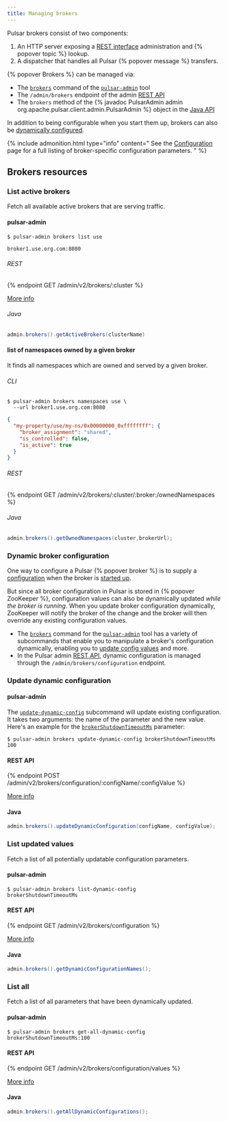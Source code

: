 ```yaml
---
title: Managing brokers
---
```


<!--

    Licensed to the Apache Software Foundation (ASF) under one
    or more contributor license agreements.  See the NOTICE file
    distributed with this work for additional information
    regarding copyright ownership.  The ASF licenses this file
    to you under the Apache License, Version 2.0 (the
    "License"); you may not use this file except in compliance
    with the License.  You may obtain a copy of the License at

      http://www.apache.org/licenses/LICENSE-2.0

    Unless required by applicable law or agreed to in writing,
    software distributed under the License is distributed on an
    "AS IS" BASIS, WITHOUT WARRANTIES OR CONDITIONS OF ANY
    KIND, either express or implied.  See the License for the
    specific language governing permissions and limitations
    under the License.

-->

Pulsar brokers consist of two components:

1. An HTTP server exposing a [REST interface](../../reference/RestApi) administration and {% popover topic %} lookup.
2. A dispatcher that handles all Pulsar {% popover message %} transfers.

{% popover Brokers %} can be managed via:

* The [`brokers`](../../reference/CliTools#pulsar-admin-brokers) command of the [`pulsar-admin`](../../reference/CliTools#pulsar-admin) tool
* The `/admin/brokers` endpoint of the admin [REST API](../../reference/RestApi)
* The `brokers` method of the {% javadoc PulsarAdmin admin org.apache.pulsar.client.admin.PulsarAdmin %} object in the [Java API](../../clients/Java)

In addition to being configurable when you start them up, brokers can also be [dynamically configured](#dynamic-broker-configuration).

{% include admonition.html type="info" content="
See the [Configuration](../../reference/Configuration#broker) page for a full listing of broker-specific configuration parameters.
" %}

## Brokers resources

### List active brokers

Fetch all available active brokers that are serving traffic.  

#### pulsar-admin


```shell
$ pulsar-admin brokers list use
```

```
broker1.use.org.com:8080
```

###### REST

{% endpoint GET /admin/v2/brokers/:cluster %}

[More info](../../reference/RestApi#/admin/brokers/:cluster)

###### Java

```java
admin.brokers().getActiveBrokers(clusterName)
```

#### list of namespaces owned by a given broker

It finds all namespaces which are owned and served by a given broker.  

###### CLI

```shell
$ pulsar-admin brokers namespaces use \
  --url broker1.use.org.com:8080
```

```json
{
  "my-property/use/my-ns/0x00000000_0xffffffff": {
    "broker_assignment": "shared",
    "is_controlled": false,
    "is_active": true
  }
}
```
###### REST

{% endpoint GET /admin/v2/brokers/:cluster/:broker:/ownedNamespaces %}

###### Java

```java
admin.brokers().getOwnedNamespaces(cluster,brokerUrl);
```

### Dynamic broker configuration

One way to configure a Pulsar {% popover broker %} is to supply a [configuration](../../reference/Configuration#broker) when the broker is [started up](../../reference/CliTools#pulsar-broker).

But since all broker configuration in Pulsar is stored in {% popover ZooKeeper %}, configuration values can also be dynamically updated *while the broker is running*. When you update broker configuration dynamically, ZooKeeper will notify the broker of the change and the broker will then override any existing configuration values.

* The [`brokers`](../../reference/CliTools#pulsar-admin-brokers) command for the [`pulsar-admin`](../../reference/CliTools#pulsar-admin) tool has a variety of subcommands that enable you to manipulate a broker's configuration dynamically, enabling you to [update config values](#update-dynamic-configuration) and more.
* In the Pulsar admin [REST API](../../reference/RestApi), dynamic configuration is managed through the `/admin/brokers/configuration` endpoint.

### Update dynamic configuration

#### pulsar-admin

The [`update-dynamic-config`](../../reference/CliTools#pulsar-admin-brokers-update-dynamic-config) subcommand will update existing configuration. It takes two arguments: the name of the parameter and the new value. Here's an example for the [`brokerShutdownTimeoutMs`](../../reference/Configuration#broker-brokerShutdownTimeoutMs) parameter:

```shell
$ pulsar-admin brokers update-dynamic-config brokerShutdownTimeoutMs 100
```

#### REST API

{% endpoint POST /admin/v2/brokers/configuration/:configName/:configValue %}

[More info](../../reference/RestApi#/admin/brokers/configuration/:configName/:configValue)

#### Java

```java
admin.brokers().updateDynamicConfiguration(configName, configValue);
```

### List updated values

Fetch a list of all potentially updatable configuration parameters.

#### pulsar-admin

```shell
$ pulsar-admin brokers list-dynamic-config
brokerShutdownTimeoutMs
```

#### REST API

{% endpoint GET /admin/v2/brokers/configuration %}

[More info](../../reference/RestApi#/admin/brokers/configuration)

#### Java

```java
admin.brokers().getDynamicConfigurationNames();
```

### List all

Fetch a list of all parameters that have been dynamically updated.

#### pulsar-admin

```shell
$ pulsar-admin brokers get-all-dynamic-config
brokerShutdownTimeoutMs:100
```

#### REST API

{% endpoint GET /admin/v2/brokers/configuration/values %}

[More info](../../reference/RestApi#/admin/brokers/configuration/values)

#### Java

```java
admin.brokers().getAllDynamicConfigurations();
```
